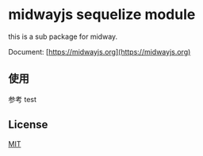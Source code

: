 # midwayjs sequelize module

this is a sub package for midway.

Document: [https://midwayjs.org](https://midwayjs.org)

## 使用

参考 test

## License

[MIT]((http://github.com/midwayjs/midway/blob/master/LICENSE))

